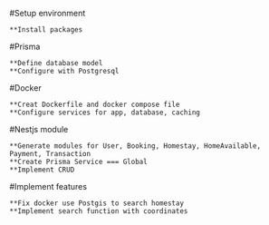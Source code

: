 #Setup environment

    **Install packages

#Prisma

    **Define database model
    **Configure with Postgresql

#Docker

    **Creat Dockerfile and docker compose file
    **Configure services for app, database, caching

#Nestjs module

    **Generate modules for User, Booking, Homestay, HomeAvailable, Payment, Transaction
    **Create Prisma Service === Global
    **Implement CRUD

#Implement features

    **Fix docker use Postgis to search homestay
    **Implement search function with coordinates
